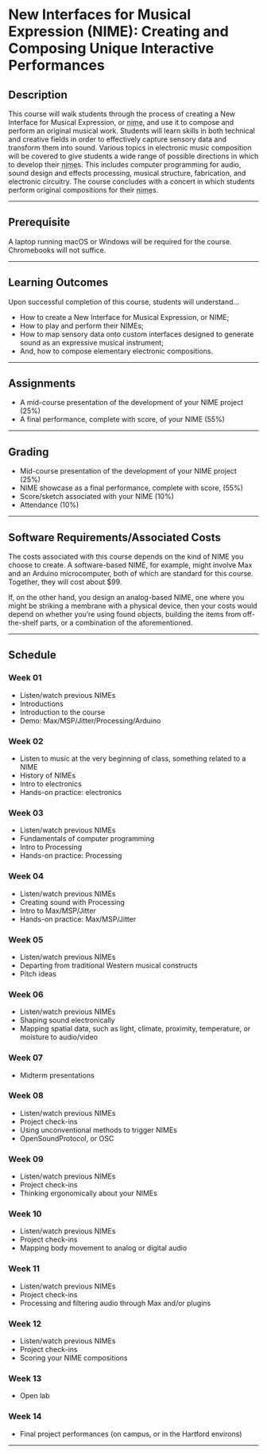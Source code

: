 # New Interfaces for Musical Expression (NIME): Creating and Composing Unique Interactive Performances

## Description
This course will walk students through the process of creating a New Interface for Musical Expression, or <span class="small-caps"><abbr title="New Interface for Musical Expression">nime</abbr></span>, and use it to compose and perform an original musical work. Students will learn skills in both technical and creative fields in order to effectively capture sensory data and transform them into sound. Various topics in electronic music composition will be covered to give students a wide range of possible directions in which to develop their <span class="small-caps"><abbr title="New Interface for Musical Expression">nime</abbr></span>s. This includes computer programming for audio, sound design and effects processing, musical structure, fabrication, and electronic circuitry. The course concludes with a concert in which students perform original compositions for their <span class="small-caps"><abbr title="New Interface for Musical Expression">nime</abbr></span>s.

---

## Prerequisite
A laptop running macOS or Windows will be required for the course. Chromebooks will not suffice.

---

## Learning Outcomes
Upon successful completion of this course, students will understand...

* How to create a New Interface for Musical Expression, or NIME;
* How to play and perform their NIMEs;
* How to map sensory data onto custom interfaces designed to generate sound as an expressive musical instrument;
* And, how to compose elementary electronic compositions.

---

## Assignments
* A mid-course presentation of the development of your NIME project (25%)
* A final performance, complete with score, of your NIME (55%)

---

## Grading
* Mid-course presentation of the development of your NIME project (25%)
* NIME showcase as a final performance, complete with score, (55%)
* Score/sketch associated with your NIME (10%)
* Attendance (10%)

---

## Software Requirements/Associated Costs
The costs associated with this course depends on the kind of NIME you choose to create. A software-based NIME, for example, might involve Max and an Arduino microcomputer, both of which are standard for this course. Together, they will cost about $99.

If, on the other hand, you design an analog-based NIME, one where you might be striking a membrane with a physical device, then your costs would depend on whether you’re using found objects, building the items from off-the-shelf parts, or a combination of the aforementioned.

---

## Schedule

### Week 01
* Listen/watch previous NIMEs
* Introductions
* Introduction to the course
* Demo: Max/MSP/Jitter/Processing/Arduino

### Week 02
* Listen to music at the very beginning of class, something related to a NIME
* History of NIMEs
* Intro to electronics
* Hands-on practice: electronics

### Week 03
* Listen/watch previous NIMEs
* Fundamentals of computer programming
* Intro to Processing
* Hands-on practice: Processing

### Week 04
* Listen/watch previous NIMEs
* Creating sound with Processing
* Intro to Max/MSP/Jitter
* Hands-on practice: Max/MSP/Jitter

### Week 05
* Listen/watch previous NIMEs
* Departing from traditional Western musical constructs
* Pitch ideas

### Week 06
* Listen/watch previous NIMEs
* Shaping sound electronically
* Mapping spatial data, such as light, climate, proximity, temperature, or moisture to audio/video

### Week 07
* Midterm presentations

### Week 08
* Listen/watch previous NIMEs
* Project check-ins
* Using unconventional methods to trigger NIMEs
* OpenSoundProtocol, or OSC

### Week 09
* Listen/watch previous NIMEs
* Project check-ins
* Thinking ergonomically about your NIMEs

### Week 10
* Listen/watch previous NIMEs
* Project check-ins
* Mapping body movement to analog or digital audio

### Week 11
* Listen/watch previous NIMEs
* Project check-ins
* Processing and filtering audio through Max and/or plugins

### Week 12
* Listen/watch previous NIMEs
* Project check-ins
* Scoring your NIME compositions

### Week 13
* Open lab

### Week 14
* Final project performances (on campus, or in the Hartford environs)

---
